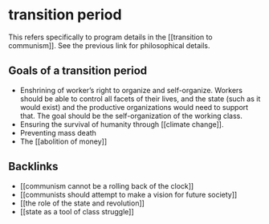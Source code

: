 # transition period

This refers specifically to program details in the [[transition to communism]]. See the previous link for philosophical details.


## Goals of a transition period

-   Enshrining of worker&rsquo;s right to organize and self-organize. Workers should be able to control all facets of their lives, and the state (such as it would exist) and the productive organizations would need to support that. The goal should be the self-organization of the working class.
-   Ensuring the survival of humanity through [[climate change]].
-   Preventing mass death
-   The [[abolition of money]]


## Backlinks

-   [[communism cannot be a rolling back of the clock]]
-   [[communists should attempt to make a vision for future society]]
-   [[the role of the state and revolution]]
-   [[state as a tool of class struggle]]
